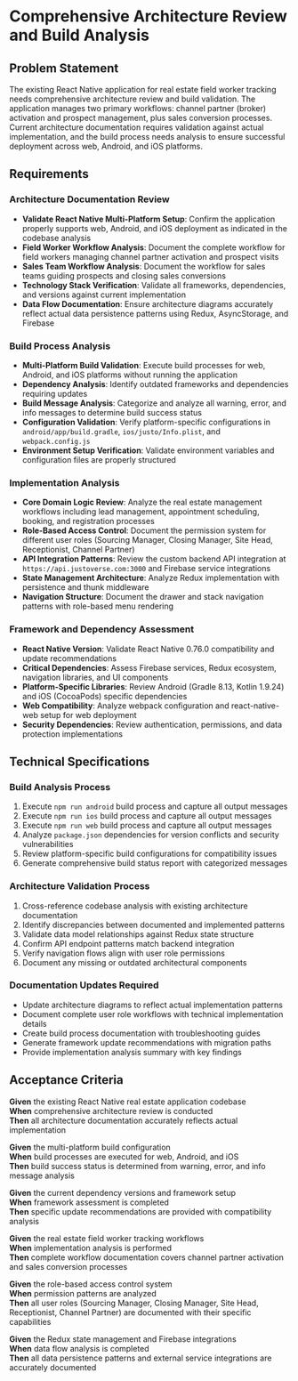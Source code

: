 # Comprehensive Architecture Review and Build Analysis

## Problem Statement

The existing React Native application for real estate field worker tracking needs comprehensive architecture review and build validation. The application manages two primary workflows: channel partner (broker) activation and prospect management, plus sales conversion processes. Current architecture documentation requires validation against actual implementation, and the build process needs analysis to ensure successful deployment across web, Android, and iOS platforms.

## Requirements

### Architecture Documentation Review
- **Validate React Native Multi-Platform Setup**: Confirm the application properly supports web, Android, and iOS deployment as indicated in the codebase analysis
- **Field Worker Workflow Analysis**: Document the complete workflow for field workers managing channel partner activation and prospect visits
- **Sales Team Workflow Analysis**: Document the workflow for sales teams guiding prospects and closing sales conversions
- **Technology Stack Verification**: Validate all frameworks, dependencies, and versions against current implementation
- **Data Flow Documentation**: Ensure architecture diagrams accurately reflect actual data persistence patterns using Redux, AsyncStorage, and Firebase

### Build Process Analysis
- **Multi-Platform Build Validation**: Execute build processes for web, Android, and iOS platforms without running the application
- **Dependency Analysis**: Identify outdated frameworks and dependencies requiring updates
- **Build Message Analysis**: Categorize and analyze all warning, error, and info messages to determine build success status
- **Configuration Validation**: Verify platform-specific configurations in `android/app/build.gradle`, `ios/justo/Info.plist`, and `webpack.config.js`
- **Environment Setup Verification**: Validate environment variables and configuration files are properly structured

### Implementation Analysis
- **Core Domain Logic Review**: Analyze the real estate management workflows including lead management, appointment scheduling, booking, and registration processes
- **Role-Based Access Control**: Document the permission system for different user roles (Sourcing Manager, Closing Manager, Site Head, Receptionist, Channel Partner)
- **API Integration Patterns**: Review the custom backend API integration at `https://api.justoverse.com:3000` and Firebase service integrations
- **State Management Architecture**: Analyze Redux implementation with persistence and thunk middleware
- **Navigation Structure**: Document the drawer and stack navigation patterns with role-based menu rendering

### Framework and Dependency Assessment
- **React Native Version**: Validate React Native 0.76.0 compatibility and update recommendations
- **Critical Dependencies**: Assess Firebase services, Redux ecosystem, navigation libraries, and UI components
- **Platform-Specific Libraries**: Review Android (Gradle 8.13, Kotlin 1.9.24) and iOS (CocoaPods) specific dependencies
- **Web Compatibility**: Analyze webpack configuration and react-native-web setup for web deployment
- **Security Dependencies**: Review authentication, permissions, and data protection implementations

## Technical Specifications

### Build Analysis Process
1. Execute `npm run android` build process and capture all output messages
2. Execute `npm run ios` build process and capture all output messages  
3. Execute `npm run web` build process and capture all output messages
4. Analyze `package.json` dependencies for version conflicts and security vulnerabilities
5. Review platform-specific build configurations for compatibility issues
6. Generate comprehensive build status report with categorized messages

### Architecture Validation Process
1. Cross-reference codebase analysis with existing architecture documentation
2. Identify discrepancies between documented and implemented patterns
3. Validate data model relationships against Redux state structure
4. Confirm API endpoint patterns match backend integration
5. Verify navigation flows align with user role permissions
6. Document any missing or outdated architectural components

### Documentation Updates Required
- Update architecture diagrams to reflect actual implementation patterns
- Document complete user role workflows with technical implementation details
- Create build process documentation with troubleshooting guides
- Generate framework update recommendations with migration paths
- Provide implementation analysis summary with key findings

## Acceptance Criteria

**Given** the existing React Native real estate application codebase  
**When** comprehensive architecture review is conducted  
**Then** all architecture documentation accurately reflects actual implementation

**Given** the multi-platform build configuration  
**When** build processes are executed for web, Android, and iOS  
**Then** build success status is determined from warning, error, and info message analysis

**Given** the current dependency versions and framework setup  
**When** framework assessment is completed  
**Then** specific update recommendations are provided with compatibility analysis

**Given** the real estate field worker tracking workflows  
**When** implementation analysis is performed  
**Then** complete workflow documentation covers channel partner activation and sales conversion processes

**Given** the role-based access control system  
**When** permission patterns are analyzed  
**Then** all user roles (Sourcing Manager, Closing Manager, Site Head, Receptionist, Channel Partner) are documented with their specific capabilities

**Given** the Redux state management and Firebase integrations  
**When** data flow analysis is completed  
**Then** all data persistence patterns and external service integrations are accurately documented
